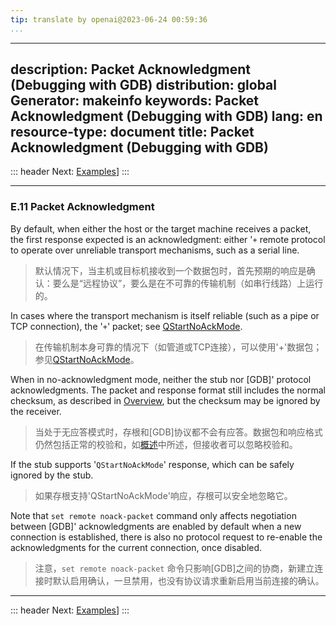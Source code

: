 ```yaml
---
tip: translate by openai@2023-06-24 00:59:36
...
```

---
description: Packet Acknowledgment (Debugging with GDB)
distribution: global
Generator: makeinfo
keywords: Packet Acknowledgment (Debugging with GDB)
lang: en
resource-type: document
title: Packet Acknowledgment (Debugging with GDB)
---
::: header
Next: [Examples](Examples.html#Examples)]
:::

---

### E.11 Packet Acknowledgment


By default, when either the host or the target machine receives a packet, the first response expected is an acknowledgment: either '`+` remote protocol to operate over unreliable transport mechanisms, such as a serial line.

> 默认情况下，当主机或目标机接收到一个数据包时，首先预期的响应是确认：要么是“远程协议”，要么是在不可靠的传输机制（如串行线路）上运行的。


In cases where the transport mechanism is itself reliable (such as a pipe or TCP connection), the '`+`' packet; see [QStartNoAckMode](General-Query-Packets.html#QStartNoAckMode).

> 在传输机制本身可靠的情况下（如管道或TCP连接），可以使用'+'数据包；参见[QStartNoAckMode](General-Query-Packets.html#QStartNoAckMode)。


When in no-acknowledgment mode, neither the stub nor [GDB]' protocol acknowledgments. The packet and response format still includes the normal checksum, as described in [Overview](Overview.html#Overview), but the checksum may be ignored by the receiver.

> 当处于无应答模式时，存根和[GDB]协议都不会有应答。数据包和响应格式仍然包括正常的校验和，如[概述](Overview.html#Overview)中所述，但接收者可以忽略校验和。


If the stub supports '`QStartNoAckMode`' response, which can be safely ignored by the stub.

> 如果存根支持'QStartNoAckMode'响应，存根可以安全地忽略它。


Note that `set remote noack-packet` command only affects negotiation between [GDB]' acknowledgments are enabled by default when a new connection is established, there is also no protocol request to re-enable the acknowledgments for the current connection, once disabled.

> 注意，`set remote noack-packet` 命令只影响[GDB]之间的协商，新建立连接时默认启用确认，一旦禁用，也没有协议请求重新启用当前连接的确认。

---

::: header
Next: [Examples](Examples.html#Examples)]
:::
